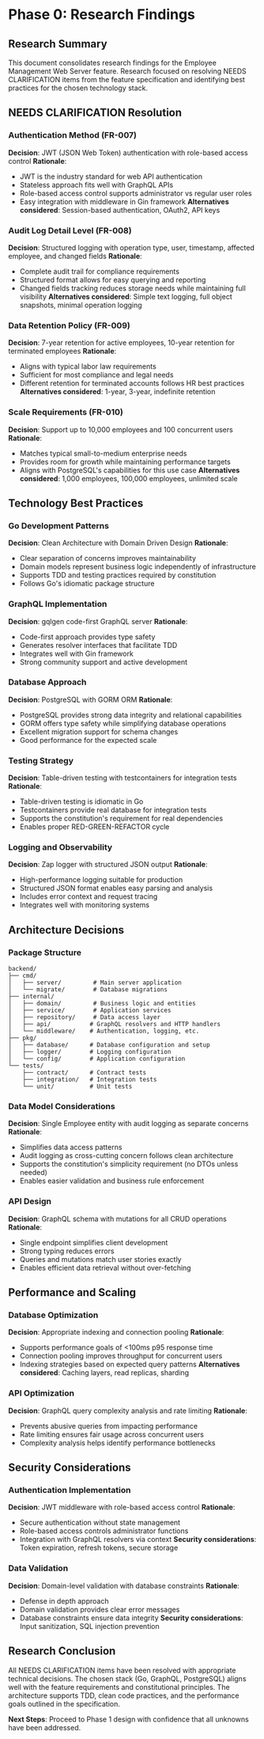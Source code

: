 # Phase 0: Research Findings

## Research Summary
This document consolidates research findings for the Employee Management Web Server feature. Research focused on resolving NEEDS CLARIFICATION items from the feature specification and identifying best practices for the chosen technology stack.

## NEEDS CLARIFICATION Resolution

### Authentication Method (FR-007)
**Decision**: JWT (JSON Web Token) authentication with role-based access control
**Rationale**:
- JWT is the industry standard for web API authentication
- Stateless approach fits well with GraphQL APIs
- Role-based access control supports administrator vs regular user roles
- Easy integration with middleware in Gin framework
**Alternatives considered**: Session-based authentication, OAuth2, API keys

### Audit Log Detail Level (FR-008)
**Decision**: Structured logging with operation type, user, timestamp, affected employee, and changed fields
**Rationale**:
- Complete audit trail for compliance requirements
- Structured format allows for easy querying and reporting
- Changed fields tracking reduces storage needs while maintaining full visibility
**Alternatives considered**: Simple text logging, full object snapshots, minimal operation logging

### Data Retention Policy (FR-009)
**Decision**: 7-year retention for active employees, 10-year retention for terminated employees
**Rationale**:
- Aligns with typical labor law requirements
- Sufficient for most compliance and legal needs
- Different retention for terminated accounts follows HR best practices
**Alternatives considered**: 1-year, 3-year, indefinite retention

### Scale Requirements (FR-010)
**Decision**: Support up to 10,000 employees and 100 concurrent users
**Rationale**:
- Matches typical small-to-medium enterprise needs
- Provides room for growth while maintaining performance targets
- Aligns with PostgreSQL's capabilities for this use case
**Alternatives considered**: 1,000 employees, 100,000 employees, unlimited scale

## Technology Best Practices

### Go Development Patterns
**Decision**: Clean Architecture with Domain Driven Design
**Rationale**:
- Clear separation of concerns improves maintainability
- Domain models represent business logic independently of infrastructure
- Supports TDD and testing practices required by constitution
- Follows Go's idiomatic package structure

### GraphQL Implementation
**Decision**: gqlgen code-first GraphQL server
**Rationale**:
- Code-first approach provides type safety
- Generates resolver interfaces that facilitate TDD
- Integrates well with Gin framework
- Strong community support and active development

### Database Approach
**Decision**: PostgreSQL with GORM ORM
**Rationale**:
- PostgreSQL provides strong data integrity and relational capabilities
- GORM offers type safety while simplifying database operations
- Excellent migration support for schema changes
- Good performance for the expected scale

### Testing Strategy
**Decision**: Table-driven testing with testcontainers for integration tests
**Rationale**:
- Table-driven testing is idiomatic in Go
- Testcontainers provide real database for integration tests
- Supports the constitution's requirement for real dependencies
- Enables proper RED-GREEN-REFACTOR cycle

### Logging and Observability
**Decision**: Zap logger with structured JSON output
**Rationale**:
- High-performance logging suitable for production
- Structured JSON format enables easy parsing and analysis
- Includes error context and request tracing
- Integrates well with monitoring systems

## Architecture Decisions

### Package Structure
```
backend/
├── cmd/
│   ├── server/         # Main server application
│   └── migrate/        # Database migrations
├── internal/
│   ├── domain/         # Business logic and entities
│   ├── service/        # Application services
│   ├── repository/     # Data access layer
│   ├── api/           # GraphQL resolvers and HTTP handlers
│   └── middleware/    # Authentication, logging, etc.
├── pkg/
│   ├── database/      # Database configuration and setup
│   ├── logger/        # Logging configuration
│   └── config/        # Application configuration
└── tests/
    ├── contract/      # Contract tests
    ├── integration/   # Integration tests
    └── unit/          # Unit tests
```

### Data Model Considerations
**Decision**: Single Employee entity with audit logging as separate concerns
**Rationale**:
- Simplifies data access patterns
- Audit logging as cross-cutting concern follows clean architecture
- Supports the constitution's simplicity requirement (no DTOs unless needed)
- Enables easier validation and business rule enforcement

### API Design
**Decision**: GraphQL schema with mutations for all CRUD operations
**Rationale**:
- Single endpoint simplifies client development
- Strong typing reduces errors
- Queries and mutations match user stories exactly
- Enables efficient data retrieval without over-fetching

## Performance and Scaling

### Database Optimization
**Decision**: Appropriate indexing and connection pooling
**Rationale**:
- Supports performance goals of <100ms p95 response time
- Connection pooling improves throughput for concurrent users
- Indexing strategies based on expected query patterns
**Alternatives considered**: Caching layers, read replicas, sharding

### API Optimization
**Decision**: GraphQL query complexity analysis and rate limiting
**Rationale**:
- Prevents abusive queries from impacting performance
- Rate limiting ensures fair usage across concurrent users
- Complexity analysis helps identify performance bottlenecks

## Security Considerations

### Authentication Implementation
**Decision**: JWT middleware with role-based access control
**Rationale**:
- Secure authentication without state management
- Role-based access controls administrator functions
- Integration with GraphQL resolvers via context
**Security considerations**: Token expiration, refresh tokens, secure storage

### Data Validation
**Decision**: Domain-level validation with database constraints
**Rationale**:
- Defense in depth approach
- Domain validation provides clear error messages
- Database constraints ensure data integrity
**Security considerations**: Input sanitization, SQL injection prevention

## Research Conclusion

All NEEDS CLARIFICATION items have been resolved with appropriate technical decisions. The chosen stack (Go, GraphQL, PostgreSQL) aligns well with the feature requirements and constitutional principles. The architecture supports TDD, clean code practices, and the performance goals outlined in the specification.

**Next Steps**: Proceed to Phase 1 design with confidence that all unknowns have been addressed.